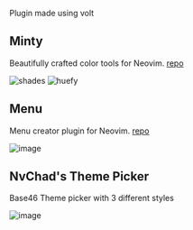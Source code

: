 Plugin made using volt 

## Minty

Beautifully crafted color tools for Neovim. [repo](https://github.com/NvChad/minty)

![shades](https://github.com/user-attachments/assets/d499748b-d9c8-4a92-89ba-bfce1814c275)
![huefy](https://github.com/user-attachments/assets/21f2c23d-94c6-4ccf-a0d0-ddf91f6bb5c1)

## Menu

Menu creator plugin for Neovim. [repo](https://github.com/NvChad/menu)

![image](https://github.com/user-attachments/assets/c8402279-b86d-432f-ad11-14a76c887ab1)


## NvChad's Theme Picker

Base46 Theme picker with 3 different styles

![image](https://github.com/user-attachments/assets/897e46f1-9ae2-4cc2-8fa2-64eff40a90dd)
